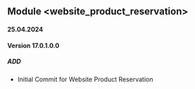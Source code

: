 ## Module <website_product_reservation>

#### 25.04.2024
#### Version 17.0.1.0.0
##### ADD
- Initial Commit for Website Product Reservation
